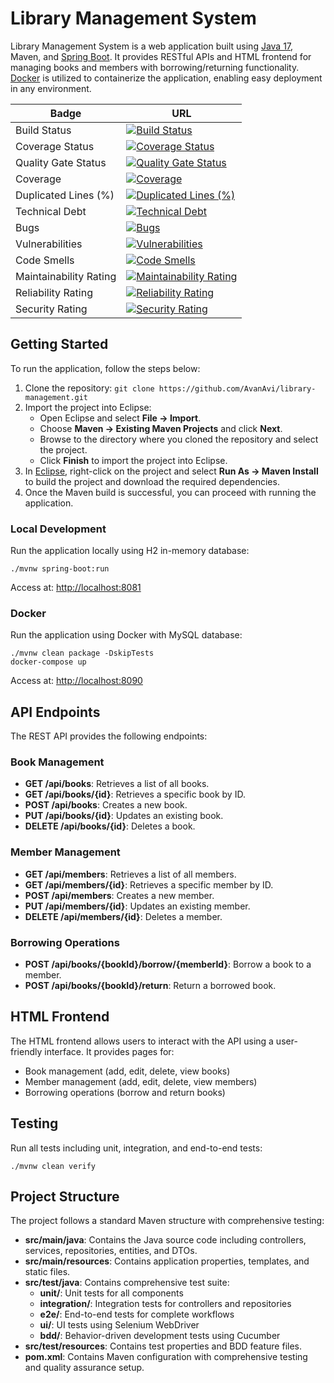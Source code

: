 <h1>Library Management System</h1>

<p>Library Management System is a web application built using <a href="https://www.oracle.com/java/technologies/javase/jdk17-archive-downloads.html" target="_blank">Java 17</a>, Maven, and <a href="https://spring.io/projects/spring-boot" target="_blank">Spring Boot</a>. It provides RESTful APIs and HTML frontend for managing books and members with borrowing/returning functionality. <a href="https://www.docker.com/products/docker-desktop/" target="_blank">Docker</a> is utilized to containerize the application, enabling easy deployment in any environment.</p>

| Badge | URL |
|-------|-----|
| Build Status | [![Build Status](https://github.com/AvanAvi/library-management/actions/workflows/maven.yml/badge.svg)](https://github.com/AvanAvi/library-management/actions) |
| Coverage Status | [![Coverage Status](https://coveralls.io/repos/github/AvanAvi/library-management/badge.svg)](https://coveralls.io/github/AvanAvi/library-management) |
| Quality Gate Status | [![Quality Gate Status](https://sonarcloud.io/api/project_badges/measure?project=AvanAvi_library-management&metric=alert_status)](https://sonarcloud.io/summary/new_code?id=AvanAvi_library-management) |
| Coverage | [![Coverage](https://sonarcloud.io/api/project_badges/measure?project=AvanAvi_library-management&metric=coverage)](https://sonarcloud.io/summary/new_code?id=AvanAvi_library-management) |
| Duplicated Lines (%) | [![Duplicated Lines (%)](https://sonarcloud.io/api/project_badges/measure?project=AvanAvi_library-management&metric=duplicated_lines_density)](https://sonarcloud.io/summary/new_code?id=AvanAvi_library-management) |
| Technical Debt | [![Technical Debt](https://sonarcloud.io/api/project_badges/measure?project=AvanAvi_library-management&metric=sqale_index)](https://sonarcloud.io/summary/new_code?id=AvanAvi_library-management) |
| Bugs | [![Bugs](https://sonarcloud.io/api/project_badges/measure?project=AvanAvi_library-management&metric=bugs)](https://sonarcloud.io/summary/new_code?id=AvanAvi_library-management) |
| Vulnerabilities | [![Vulnerabilities](https://sonarcloud.io/api/project_badges/measure?project=AvanAvi_library-management&metric=vulnerabilities)](https://sonarcloud.io/summary/new_code?id=AvanAvi_library-management) |
| Code Smells | [![Code Smells](https://sonarcloud.io/api/project_badges/measure?project=AvanAvi_library-management&metric=code_smells)](https://sonarcloud.io/summary/new_code?id=AvanAvi_library-management) |
| Maintainability Rating | [![Maintainability Rating](https://sonarcloud.io/api/project_badges/measure?project=AvanAvi_library-management&metric=sqale_rating)](https://sonarcloud.io/summary/new_code?id=AvanAvi_library-management) |
| Reliability Rating | [![Reliability Rating](https://sonarcloud.io/api/project_badges/measure?project=AvanAvi_library-management&metric=reliability_rating)](https://sonarcloud.io/summary/new_code?id=AvanAvi_library-management) |
| Security Rating | [![Security Rating](https://sonarcloud.io/api/project_badges/measure?project=AvanAvi_library-management&metric=security_rating)](https://sonarcloud.io/summary/new_code?id=AvanAvi_library-management) |

<h2>Getting Started</h2>

<p>To run the application, follow the steps below:</p>

<ol>
  <li>Clone the repository: <code>git clone https://github.com/AvanAvi/library-management.git</code></li>
  <li>Import the project into Eclipse:
    <ul>
      <li>Open Eclipse and select <strong>File -> Import</strong>.</li>
      <li>Choose <strong>Maven -> Existing Maven Projects</strong> and click <strong>Next</strong>.</li>
      <li>Browse to the directory where you cloned the repository and select the project.</li>
      <li>Click <strong>Finish</strong> to import the project into Eclipse.</li>
    </ul>
  </li>
  <li>In <a href="https://www.eclipse.org/downloads/packages/" target="_blank">Eclipse</a>, right-click on the project and select <strong>Run As -> Maven Install</strong> to build the project and download the required dependencies.</li>
  <li>Once the Maven build is successful, you can proceed with running the application.</li>
</ol>

<h3>Local Development</h3>
<p>Run the application locally using H2 in-memory database:</p>
<pre><code>./mvnw spring-boot:run</code></pre>
<p>Access at: <a href="http://localhost:8081" target="_blank">http://localhost:8081</a></p>

<h3>Docker</h3>
<p>Run the application using Docker with MySQL database:</p>
<pre><code>./mvnw clean package -DskipTests
docker-compose up</code></pre>
<p>Access at: <a href="http://localhost:8090" target="_blank">http://localhost:8090</a></p>

<h2>API Endpoints</h2>

<p>The REST API provides the following endpoints:</p>

<h3>Book Management</h3>
<ul>
  <li><strong>GET /api/books</strong>: Retrieves a list of all books.</li>
  <li><strong>GET /api/books/{id}</strong>: Retrieves a specific book by ID.</li>
  <li><strong>POST /api/books</strong>: Creates a new book.</li>
  <li><strong>PUT /api/books/{id}</strong>: Updates an existing book.</li>
  <li><strong>DELETE /api/books/{id}</strong>: Deletes a book.</li>
</ul>

<h3>Member Management</h3>
<ul>
  <li><strong>GET /api/members</strong>: Retrieves a list of all members.</li>
  <li><strong>GET /api/members/{id}</strong>: Retrieves a specific member by ID.</li>
  <li><strong>POST /api/members</strong>: Creates a new member.</li>
  <li><strong>PUT /api/members/{id}</strong>: Updates an existing member.</li>
  <li><strong>DELETE /api/members/{id}</strong>: Deletes a member.</li>
</ul>

<h3>Borrowing Operations</h3>
<ul>
  <li><strong>POST /api/books/{bookId}/borrow/{memberId}</strong>: Borrow a book to a member.</li>
  <li><strong>POST /api/books/{bookId}/return</strong>: Return a borrowed book.</li>
</ul>

<h2>HTML Frontend</h2>

<p>The HTML frontend allows users to interact with the API using a user-friendly interface. It provides pages for:</p>
<ul>
  <li>Book management (add, edit, delete, view books)</li>
  <li>Member management (add, edit, delete, view members)</li>
  <li>Borrowing operations (borrow and return books)</li>
</ul>

<h2>Testing</h2>

<p>Run all tests including unit, integration, and end-to-end tests:</p>
<pre><code>./mvnw clean verify</code></pre>

<h2>Project Structure</h2>

<p>The project follows a standard Maven structure with comprehensive testing:</p>

<ul>
    <li><strong>src/main/java</strong>: Contains the Java source code including controllers, services, repositories, entities, and DTOs.</li>
    <li><strong>src/main/resources</strong>: Contains application properties, templates, and static files.</li>
    <li><strong>src/test/java</strong>: Contains comprehensive test suite:
      <ul>
        <li><strong>unit/</strong>: Unit tests for all components</li>
        <li><strong>integration/</strong>: Integration tests for controllers and repositories</li>
        <li><strong>e2e/</strong>: End-to-end tests for complete workflows</li>
        <li><strong>ui/</strong>: UI tests using Selenium WebDriver</li>
        <li><strong>bdd/</strong>: Behavior-driven development tests using Cucumber</li>
      </ul>
    </li>
    <li><strong>src/test/resources</strong>: Contains test properties and BDD feature files.</li>
    <li><strong>pom.xml</strong>: Contains Maven configuration with comprehensive testing and quality assurance setup.</li>
</ul>